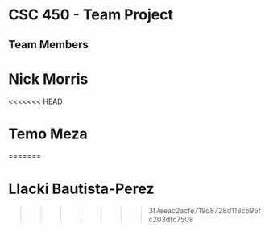 # CSC 450 - Team Project
## Team Members
# Nick Morris
<<<<<<< HEAD
# Temo Meza
=======
# Llacki Bautista-Perez
>>>>>>> 3f7eeac2acfe719d8728d118cb95fc203dfc7508
